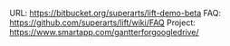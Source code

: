 URL: https://bitbucket.org/superarts/lift-demo-beta
FAQ: https://github.com/superarts/lift/wiki/FAQ
Project: https://www.smartapp.com/gantterforgoogledrive/
